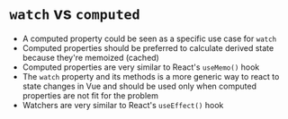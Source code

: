 # `watch` vs `computed`

- A computed property could be seen as a specific use case for `watch`
- Computed properties should be preferred to calculate derived state because they're memoized (cached)
- Computed properties are very similar to React's `useMemo()` hook
- The `watch` property and its methods is a more generic way to react to state changes in Vue and should be used only when computed properties are not fit for the problem
- Watchers are very similar to React's `useEffect()` hook
